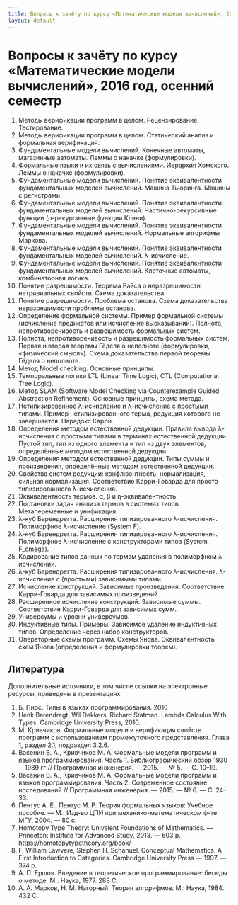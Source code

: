 ```yaml
---
title: Вопросы к зачёту по курсу «Математические модели вычислений», 2015 год, осенний семестр
layout: default
---
```


# Вопросы к зачёту по курсу «Математические модели вычислений», 2016 год, осенний семестр

1. Методы верификации программ в целом. Рецензирование. Тестирование.
2. Методы верификации программ в целом. Статический анализ и формальная верификация.
3. Фундаментальные модели вычислений. Конечные автоматы, магазинные автоматы. Леммы о накачке (формулировки).
4. Формальные языки и их связь с вычислениями. Иерархия Хомского. Леммы о накачке (формулировки).
5. Фундаментальные модели вычислений. Понятие эквивалентности фундаментальных моделей вычислений. Машина Тьюринга. Машины с регистрами.
6. Фундаментальные модели вычислений. Понятие эквивалентности фундаментальных моделей вычислений. Частично-рекурсивные функции (μ-рекурсивные функции Клини).
7. Фундаментальные модели вычислений. Понятие эквивалентности фундаментальных моделей вычислений. Нормальные алгорифмы Маркова.
8. Фундаментальные модели вычислений. Понятие эквивалентности фундаментальных моделей вычислений. λ-исчисление.
9. Фундаментальные модели вычислений. Понятие эквивалентности фундаментальных моделей вычислений. Клеточные автоматы, комбинаторная логика.
10. Понятие разрешимости. Теорема Райса о неразрешимости нетривиальных свойств. Схема доказательства.
11. Понятие разрешимости. Проблема останова. Схема доказательства неразрешимости проблемы останова.
12. Определение формальной системы. Пример формальной системы (исчисление предикатов или исчисление высказываний). Полнота, непротиворечивость и разрешимость формальных систем.
13. Полнота, непротиворечивость и разрешимость формальных систем. Первая и вторая теоремы Гёделя о неполноте (формулировки, «физический смысл»). Схема доказательства первой теоремы Гёделя о неполноте.
14. Метод Model checking. Основные принципы.
15. Темпоральные логики LTL (Linear Time Logic), CTL (Computational Tree Logic).
16. Метод SLAM (Software Model Checking via Counterexample Guided Abstraction Refinement). Основные принципы, схема метода.
17. Нетипизированное λ-исчисление и λ-исчисление с простыми типами. Пример нетипизированного терма, редукция которого не завершается. Парадокс Карри.
18. Определения методом естественной дедукции. Правила вывода λ-исчисления с простыми типами в терминах естественной дедукции. Пустой тип, тип из одного элемента и тип из двух элементов, определённые методом естественной дедукции. 
19. Определения методом естественной дедукции. Типы суммы и произведения, определённые методом естественной дедукции.
20. Свойства систем редукции: конфлюэнтность, нормализация, сильная нормализация. Соответствие Карри-Говарда для просто типизированного λ-исчисления.
21. Эквивалентность термов. α, β и η-эквивалентность.
22. Постановки задач анализа термов в системах типов. Метапеременные и унификация.
23. λ-куб Барендрегта. Расширения типизированного λ-исчисления. Полиморфное λ-исчисление (System F).
24. λ-куб Барендрегта. Расширения типизированного λ-исчисления. Полиморфное λ-исчисление с конструкторами типов (System F_omega).
25. Кодирование типов данных по термам удаления в полиморфном λ-исчислении.
26. λ-куб Барендрегта. Расширения типизированного λ-исчисления. λ-исчисление с (простыми) зависимыми типами.
27. Исчисление конструкций. Зависимые произведения. Соответствие Карри-Говарда для  зависимых произведений. 
28. Расширенное исчисление конструкций. Зависимые суммы. Соответствие Карри-Говарда для зависимых сумм.
29. Универсумы и уровни универсумов.
30. Индуктивные типы. Примеры. Зависимое удаление индуктивных типов. Определение через набор конструкторов. 
31. Операторные схемы программ. Схемы Янова. Эквивалентность схем Янова (определения и формулировки теорем).

## Литература
Дополнительные источники, в том числе ссылки на электронные ресурсы, приведены в презентациях.

1. Б. Пирс. Типы в языках программирования. 2010
2. Henk Barendregt, Wil Dekkers, Richard Statman. Lambda Calculus With Types. Cambridge University Press, 2010.
3. М. Кривчиков. Формальные модели и верификация свойств программ с использованием промежуточного представления. Глава 1, раздел 2.1, подраздел 3.2.6.
4. Васенин В. А., Кривчиков М. А. Формальные модели программ и языков программирования. Часть 1. Библиографический обзор 1930—1989 гг // Программная инженерия. — 2015. — № 5. — С. 10–19. 
5. Васенин В. А., Кривчиков М. А. Формальные модели программ и языков программирования. Часть 2. Современное состояние исследований // Программная инженерия. — 2015. — № 6. — С. 24–33.
6. Пентус А. Е., Пентус М. Р. Теория формальных языков: Учебное пособие. — М.: Изд-во ЦПИ при механико-математическом ф-те МГУ, 2004. — 80 с.
1. Homotopy Type Theory: Univalent Foundations of Mathematics. — Princeton: Institute for Advanced Study, 2013. — 603 p. https://homotopytypetheory.org/book/
2. F. William Lawvere, Stephen H. Schanuel. Conceptual Mathematics: A First Introduction to Categories. Cambridge University Press — 1997. — 374 p.
8. А. П. Ершов. Введение в теоретическое программирование: беседы о методе. М.: Наука, 1977. 288 С.
9. А. А. Марков, Н. М. Нагорный. Теория алгорифмов. М.: Наука, 1984. 432 С.
